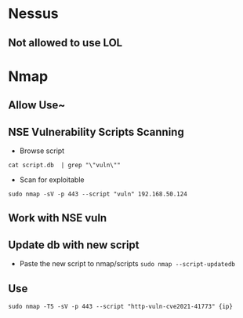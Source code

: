 # Nessus
## Not allowed to use LOL

# Nmap
## Allow Use~
## NSE Vulnerability Scripts Scanning
- Browse script   
``` cd /usr/share/nmap/scripts/
cat script.db  | grep "\"vuln\""
```

- Scan for exploitable
```
sudo nmap -sV -p 443 --script "vuln" 192.168.50.124
```

## Work with NSE vuln
## Update db with new script
- Paste the new script to nmap/scripts
``` sudo nmap --script-updatedb ```

## Use
``` sudo nmap -T5 -sV -p 443 --script "http-vuln-cve2021-41773" {ip} ```


